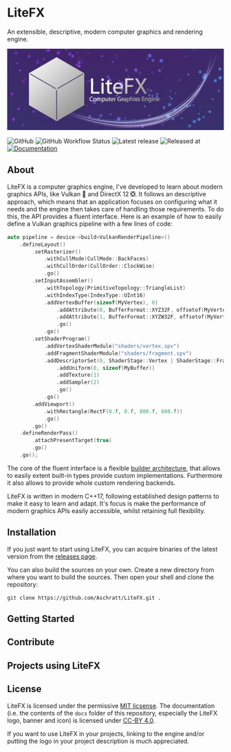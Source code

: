 # LiteFX

An extensible, descriptive, modern computer graphics and rendering engine.

<p align="center">
  <img src="/docs/img/banner_m.jpg">
</p>

![GitHub](https://img.shields.io/github/license/aschratt/litefx.svg) ![GitHub Workflow Status](https://img.shields.io/github/workflow/status/aschratt/litefx/release?label=Build) ![Latest release](https://img.shields.io/github/release/aschratt/litefx.svg) ![Released at](https://img.shields.io/github/release-date/aschratt/litefx.svg) [![Documentation](https://img.shields.io/badge/docs-gh--pages-70dcf4.svg)](https://litefx.github.io/docs/#/)

## About

LiteFX is a computer graphics engine, I've developed to learn about modern graphics APIs, like Vulkan 🌋 and DirectX 12 ❎. It follows an descriptive approach, which means that an application focuses on configuring what it needs and the engine then takes care of handling those requirements. To do this, the API provides a fluent interface. Here is an example of how to easily define a Vulkan graphics pipeline with a few lines of code:

```cxx
auto pipeline = device->build<VulkanRenderPipeline>()
    .defineLayout()
        .setRasterizer()
            .withCullMode(CullMode::BackFaces)
            .withCullOrder(CullOrder::ClockWise)
            .go()
        .setInputAssembler()
            .withTopology(PrimitiveTopology::TriangleList)
            .withIndexType(IndexType::UInt16)
            .addVertexBuffer(sizeof(MyVertex), 0)
                .addAttribute(0, BufferFormat::XYZ32F, offsetof(MyVertex, Position))
                .addAttribute(1, BufferFormat::XYZW32F, offsetof(MyVertex, Color))
                .go()
            .go()
        .setShaderProgram()
            .addVertexShaderModule("shaders/vertex.spv")
            .addFragmentShaderModule("shaders/fragment.spv")
            .addDescriptorSet(0, ShaderStage::Vertex | ShaderStage::Fragment)
                .addUniform(0, sizeof(MyBuffer))
                .addTexture(1)
                .addSampler(2)
                .go()
            .go()
        .addViewport()
            .withRectangle(RectF(0.f, 0.f, 800.f, 600.f))
            .go()
        .go()
    .defineRenderPass()
        .attachPresentTarget(true)
        .go()
    .go();
```

The core of the fluent interface is a flexible [builder architecture](https://github.com/Aschratt/LiteFX/wiki/builder-guide), that allows to easily extent built-in types provide custom implementations. Furthermore it also allows to provide whole custom rendering backends.

LiteFX is written in modern C++17, following established design patterns to make it easy to learn and adapt. It's focus is make the performance of modern graphics APIs easily accessible, whilst retaining full flexibility.

## Installation

If you just want to start using LiteFX, you can acquire binaries of the latest version from the [releases page](./releases/).

You can also build the sources on your own. Create a new directory from where you want to build the sources. Then open your shell and clone the repository:

    git clone https://github.com/Aschratt/LiteFX.git .

<!-- TODO: CMake & Build -->

## Getting Started

<!-- TODO: Samples and Wiki tutorials -->

## Contribute

<!-- TODO: bug reports, suggestions, pull requests -->

## Projects using LiteFX

<!-- Currently none, lol -->

## License

LiteFX is licensed under the permissive [MIT licsense](./LICENSE). The documentation (i.e. the contents of the `docs` folder of this repository, especially the LiteFX logo, banner and icon) is licensed under [CC-BY 4.0](https://creativecommons.org/licenses/by/4.0/).

If you want to use LiteFX in your projects, linking to the engine and/or putting the logo in your project description is much appreciated.
